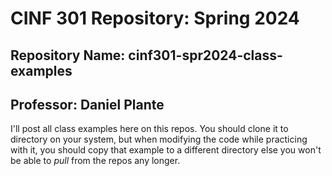 # CINF 301 Repository: Spring 2024
## Repository Name: cinf301-spr2024-class-examples
## Professor:  Daniel Plante

I'll post all class examples here on this repos.  You should clone it to directory on your system, but when modifying the code while practicing with it, you should copy that example to a different directory else you won't be able to _pull_ from the repos any longer.  
